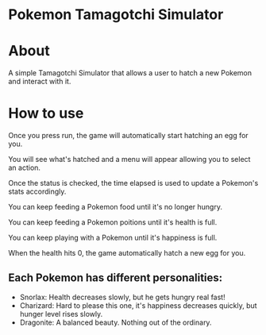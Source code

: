 # Pokemon Tamagotchi Simulator

# About 
A simple Tamagotchi Simulator that allows a user to hatch a new Pokemon and interact with it. 

# How to use 
Once you press run, the game will automatically start hatching an egg for you. 

You will see what's hatched and a menu will appear allowing you to select an action. 

Once the status is checked, the time elapsed is used to update a Pokemon's stats accordingly. 

You can keep feeding a Pokemon food until it's no longer hungry. 

You can keep feeding a Pokemon poitions until it's health is full. 

You can keep playing with a Pokemon until it's happiness is full. 

When the health hits 0, the game automatically hatch a new egg for you. 

## Each Pokemon has different personalities:

- Snorlax: Health decreases slowly, but he gets hungry real fast! 
- Charizard: Hard to please this one, it's happiness decreases quickly, but hunger level rises slowly. 
- Dragonite: A balanced beauty. Nothing out of the ordinary. 


